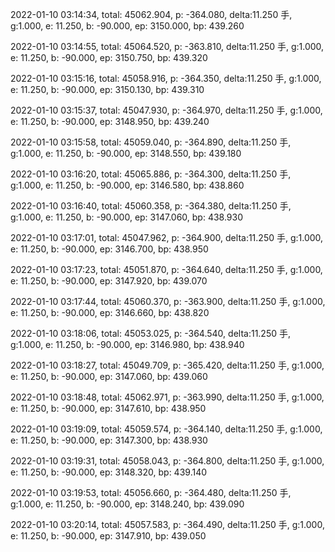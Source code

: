 2022-01-10 03:14:34, total: 45062.904, p: -364.080, delta:11.250 手, g:1.000, e: 11.250, b: -90.000, ep: 3150.000, bp: 439.260

2022-01-10 03:14:55, total: 45064.520, p: -363.810, delta:11.250 手, g:1.000, e: 11.250, b: -90.000, ep: 3150.750, bp: 439.320

2022-01-10 03:15:16, total: 45058.916, p: -364.350, delta:11.250 手, g:1.000, e: 11.250, b: -90.000, ep: 3150.130, bp: 439.310

2022-01-10 03:15:37, total: 45047.930, p: -364.970, delta:11.250 手, g:1.000, e: 11.250, b: -90.000, ep: 3148.950, bp: 439.240

2022-01-10 03:15:58, total: 45059.040, p: -364.890, delta:11.250 手, g:1.000, e: 11.250, b: -90.000, ep: 3148.550, bp: 439.180

2022-01-10 03:16:20, total: 45065.886, p: -364.300, delta:11.250 手, g:1.000, e: 11.250, b: -90.000, ep: 3146.580, bp: 438.860

2022-01-10 03:16:40, total: 45060.358, p: -364.380, delta:11.250 手, g:1.000, e: 11.250, b: -90.000, ep: 3147.060, bp: 438.930

2022-01-10 03:17:01, total: 45047.962, p: -364.900, delta:11.250 手, g:1.000, e: 11.250, b: -90.000, ep: 3146.700, bp: 438.950

2022-01-10 03:17:23, total: 45051.870, p: -364.640, delta:11.250 手, g:1.000, e: 11.250, b: -90.000, ep: 3147.920, bp: 439.070

2022-01-10 03:17:44, total: 45060.370, p: -363.900, delta:11.250 手, g:1.000, e: 11.250, b: -90.000, ep: 3146.660, bp: 438.820

2022-01-10 03:18:06, total: 45053.025, p: -364.540, delta:11.250 手, g:1.000, e: 11.250, b: -90.000, ep: 3146.980, bp: 438.940

2022-01-10 03:18:27, total: 45049.709, p: -365.420, delta:11.250 手, g:1.000, e: 11.250, b: -90.000, ep: 3147.060, bp: 439.060

2022-01-10 03:18:48, total: 45062.971, p: -363.990, delta:11.250 手, g:1.000, e: 11.250, b: -90.000, ep: 3147.610, bp: 438.950

2022-01-10 03:19:09, total: 45059.574, p: -364.140, delta:11.250 手, g:1.000, e: 11.250, b: -90.000, ep: 3147.300, bp: 438.930

2022-01-10 03:19:31, total: 45058.043, p: -364.800, delta:11.250 手, g:1.000, e: 11.250, b: -90.000, ep: 3148.320, bp: 439.140

2022-01-10 03:19:53, total: 45056.660, p: -364.480, delta:11.250 手, g:1.000, e: 11.250, b: -90.000, ep: 3148.240, bp: 439.090

2022-01-10 03:20:14, total: 45057.583, p: -364.490, delta:11.250 手, g:1.000, e: 11.250, b: -90.000, ep: 3147.910, bp: 439.050